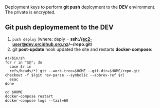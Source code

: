 Deployment keys to perform **git push** deployment to the **DEV** environment.
The private is encrypted.


## Git push deploymement to the DEV

1. `push deploy` (where: deply = **ssh://ec2-user@dev.orcidhub.org.nz/~/repo.git**)
1. git **post-update** hook updated the site and restarts **docker-compose**:
```
#!/bin/sh
for r in "$@"; do
  case $r in
  refs/heads/*) git --work-tree=$HOME --git-dir=$HOME/repo.git checkout -f $(git rev-parse --symbolic --abbrev-ref $r)
  esac
done

cd $HOME
docker-compose restart
docker-compose logs --tail=60
```

